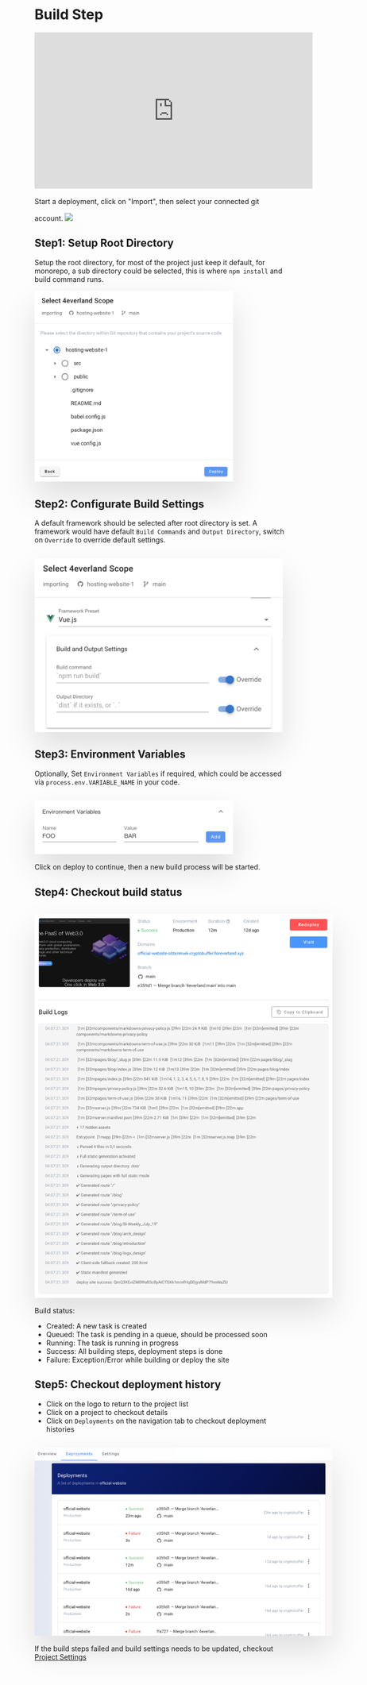 # Build Step

<iframe width="560" height="315" src="https://www.youtube.com/embed/7D9MuVk6NNA" title="YouTube video player" frameborder="0" allow="accelerometer; autoplay; clipboard-write; encrypted-media; gyroscope; picture-in-picture" allowfullscreen></iframe>

Start a deployment, click on "Import", then select your connected git account.
<img style="margin-top:15px;box-shadow:0 30px 60px rgba(0,0,0,0.12);" src="../assets/screenshots/build_step.gif"/>

## Step1: Setup Root Directory

Setup the root directory, for most of the project just keep it default, for monorepo, a sub directory could be selected, this is where `npm install` and build command runs.
<img style="max-width:400px;margin-top:15px;box-shadow:0 30px 60px rgba(0,0,0,0.12);" src="../assets/screenshots/set_root_dir@2x.png"/>

## Step2: Configurate Build Settings

A default framework should be selected after root directory is set. A framework would have default `Build Commands` and `Output Directory`, switch on `Override` to override default settings.

<img style="max-width:500px;margin-top:15px;box-shadow:0 30px 60px rgba(0,0,0,0.12);" src="../assets/screenshots/build_settings@2x.png"/>

## Step3: Environment Variables

Optionally, Set `Environment Variables` if required, which could be accessed via `process.env.VARIABLE_NAME` in your code.

<img style="max-width:400px;margin-top:15px;box-shadow:0 30px 60px rgba(0,0,0,0.12);" src="../assets/screenshots/env_var@2x.png"/>

Click on deploy to continue, then a new build process will be started.

## Step4: Checkout build status

<img style="max-width:600px;margin-top:15px;box-shadow:0 30px 60px rgba(0,0,0,0.12);" src="../assets/screenshots/build_log@2x.png"/>

Build status:

- Created: A new task is created
- Queued: The task is pending in a queue, should be processed soon
- Running: The task is running in progress
- Success: All building steps, deployment steps is done
- Failure: Exception/Error while building or deploy the site

## Step5: Checkout deployment history

- Click on the logo to return to the project list
- Click on a project to checkout details
- Click on `Deployments` on the navigation tab to checkout deployment histories

<img style="max-width:600px;margin-top:15px;box-shadow:0 30px 60px rgba(0,0,0,0.12);" src="../assets/screenshots/deployments@2x.png"/>

If the build steps failed and build settings needs to be updated, checkout [Project Settings](./settings.md)
